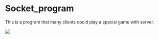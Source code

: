 # Socket_program
This is a program that many clients could play a special game with server.  


  
![](https://i.imgur.com/xfW5zLx.png)
